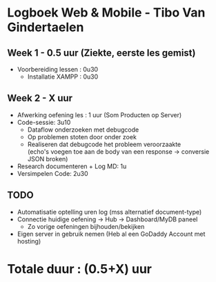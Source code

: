 # Logboek Web & Mobile - Tibo Van Gindertaelen
## Week 1 - 0.5 uur (Ziekte, eerste les gemist)
* Voorbereiding lessen : 0u30
  * Installatie XAMPP : 0u30

## Week 2 - X uur
* Afwerking oefening les : 1 uur (Som Producten op Server)
* Code-sessie: 3u10
  * Dataflow onderzoeken met debugcode
  * Op problemen stoten door onder zoek
  * Realiseren dat debugcode het probleem veroorzaakte  
 (echo's voegen toe aan de body van een response -> conversie JSON broken)
* Research documenteren + Log MD: 1u
* Versimpelen Code: 2u30
 
## TODO
* Automatisatie optelling uren log (mss alternatief document-type)
* Connectie huidige oefening -> Hub -> Dashboard/MyDB paneel
  * Zo vorige oefeningen bijhouden/bekijken
* Eigen server in gebruik nemen (Heb al een GoDaddy Account met hosting)

# Totale duur : (0.5+X) uur
